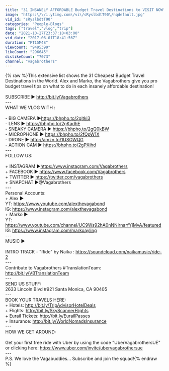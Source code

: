 ```yaml
---
title: "31 INSANELY AFFORDABLE Budget Travel Destinations to VISIT NOW"
image: "https:\/\/i.ytimg.com\/vi\/sRyslbdtT90\/hqdefault.jpg"
vid_id: "sRyslbdtT90"
categories: "People-Blogs"
tags: ["travel","vlog","trip"]
date: "2021-10-27T23:37:10+03:00"
vid_date: "2017-06-01T18:41:56Z"
duration: "PT15M4S"
viewcount: "9495399"
likeCount: "296645"
dislikeCount: "7073"
channel: "vagabrothers"
---
```

{% raw %}This extensive list shows the 31 Cheapest Budget Travel Destinations in the World.  Alex and Marko, the Vagabrothers give you pro budget travel tips on what to do in each insanely affordable destination!<br /><br />SUBSCRIBE  ► <a rel="nofollow" target="blank" href="http://bit.ly/Vagabrothers">http://bit.ly/Vagabrothers</a> <br />---<br />WHAT WE VLOG WITH : <br /><br />- BIG CAMERA ►<a rel="nofollow" target="blank" href="https://bhpho.to/2gitki3">https://bhpho.to/2gitki3</a> <br />- LENS ► <a rel="nofollow" target="blank" href="https://bhpho.to/2gKadhE">https://bhpho.to/2gKadhE</a><br />- SNEAKY CAMERA ► <a rel="nofollow" target="blank" href="https://bhpho.to/2gQ0kBW">https://bhpho.to/2gQ0kBW</a><br />- MICROPHONE ► <a rel="nofollow" target="blank" href="https://bhpho.to/2fQpW1X">https://bhpho.to/2fQpW1X</a><br />- DRONE ► <a rel="nofollow" target="blank" href="http://amzn.to/1USOWQG">http://amzn.to/1USOWQG</a><br />- ACTION CAM ► <a rel="nofollow" target="blank" href="https://bhpho.to/2gPXihd">https://bhpho.to/2gPXihd</a> <br />---<br />FOLLOW US: <br /><br />+ INSTAGRAM  ►<a rel="nofollow" target="blank" href="https://www.instagram.com/Vagabrothers">https://www.instagram.com/Vagabrothers</a><br />+ FACEBOOK  ► <a rel="nofollow" target="blank" href="https://www.facebook.com/Vagabrothers">https://www.facebook.com/Vagabrothers</a><br />+ TWITTER  ► <a rel="nofollow" target="blank" href="https://twitter.com/vagabrothers">https://twitter.com/vagabrothers</a><br />+ SNAPCHAT  ►@Vagabrothers<br />---<br />Personal Accounts:<br />+ Alex  ► <br />YT: <a rel="nofollow" target="blank" href="https://www.youtube.com/alexthevagabond">https://www.youtube.com/alexthevagabond</a><br />IG: <a rel="nofollow" target="blank" href="https://www.instagram.com/alexthevagabond">https://www.instagram.com/alexthevagabond</a><br />+ Marko  ► <br />YT: <a rel="nofollow" target="blank" href="https://www.youtube.com/channel/UC9Ws92hA0nNNirnarfYjMvA/featured">https://www.youtube.com/channel/UC9Ws92hA0nNNirnarfYjMvA/featured</a><br />IG: <a rel="nofollow" target="blank" href="https://www.instagram.com/markoayling">https://www.instagram.com/markoayling</a> <br />---<br />MUSIC ►<br /><br />INTRO TRACK -  &quot;Ride&quot; by Naika :  <a rel="nofollow" target="blank" href="https://soundcloud.com/naikamusic/ride-2">https://soundcloud.com/naikamusic/ride-2</a><br />---<br />Contribute to Vagabrothers #TranslationTeam: <a rel="nofollow" target="blank" href="http://bit.ly/VBTranslationTeam">http://bit.ly/VBTranslationTeam</a><br />---<br />SEND US STUFF:<br />2633 Lincoln Blvd #921 Santa Monica, CA 90405<br />---<br />BOOK YOUR TRAVELS HERE: <br />+ Hotels: <a rel="nofollow" target="blank" href="http://bit.ly/TripAdvisorHotelDeals">http://bit.ly/TripAdvisorHotelDeals</a> <br />+ Flights: <a rel="nofollow" target="blank" href="http://bit.ly/SkyScannerFlights">http://bit.ly/SkyScannerFlights</a><br />+ Eurail Tickets: <a rel="nofollow" target="blank" href="http://bit.ly/EurailPasses">http://bit.ly/EurailPasses</a> <br />+ Insurance: <a rel="nofollow" target="blank" href="http://bit.ly/WorldNomadsInsurance">http://bit.ly/WorldNomadsInsurance</a><br />---<br />HOW WE GET AROUND: <br /><br />Get your first free ride with Uber by using the code &quot;UberVagabrothersUE&quot; or clicking here: <a rel="nofollow" target="blank" href="https://www.uber.com/invite/ubervagabrothersue">https://www.uber.com/invite/ubervagabrothersue</a><br />---<br />P.S.  We love the Vagabuddies... Subscribe and join the squad!{% endraw %}
